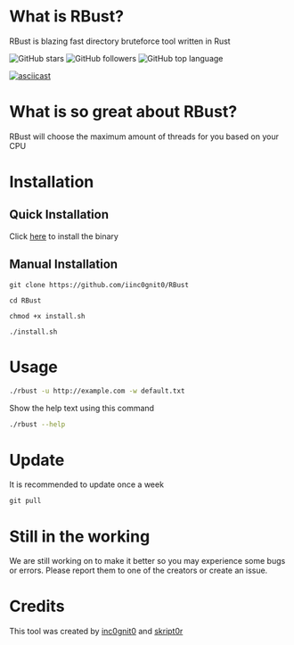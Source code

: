 # What is RBust?

RBust is blazing fast directory bruteforce tool written in Rust

![GitHub stars](https://img.shields.io/github/stars/iinc0gnit0/RBust?style=social) ![GitHub followers](https://img.shields.io/github/followers/iinc0gnit0?style=social) ![GitHub top language](https://img.shields.io/github/languages/top/iinc0gnit0/RBust)

[![asciicast](https://asciinema.org/a/d2drRZkLdcA3YWgBL1ilnVAfD.svg)](https://asciinema.org/a/d2drRZkLdcA3YWgBL1ilnVAfD)

# What is so great about RBust?

RBust will choose the maximum amount of threads for you based on your CPU

# Installation

## Quick Installation

Click [here](https://github.com/iinc0gnit0/RBust/releases/download/v1.6/RBust_v1.6) to install the binary


## Manual Installation

`git clone https://github.com/iinc0gnit0/RBust`

`cd RBust`

`chmod +x install.sh`

`./install.sh`

# Usage

```bash
./rbust -u http://example.com -w default.txt
```

Show the help text using this command

```bash
./rbust --help
```

# Update

It is recommended to update once a week

`git pull`

# Still in the working

We are still working on to make it better so you may experience some bugs or errors. Please report them to one of the creators or create an issue.

# Credits

This tool was created by [inc0gnit0](https://github.com/iinc0gni0t) and [skript0r](https://github.com/green0ctagon)
